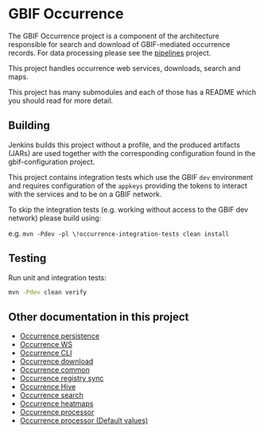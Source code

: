 # GBIF Occurrence

The GBIF Occurrence project is a component of the architecture responsible for search and download of GBIF-mediated occurrence records. For data processing please see the [pipelines](https://github.com/gbif/pipelines) project.

This project handles occurrence web services, downloads, search and maps.

This project has many submodules and each of those has a README which you should read for more detail.

## Building

Jenkins builds this project without a profile, and the produced artifacts (JARs) are used together with the corresponding configuration found in the gbif-configuration project.

This project contains integration tests which use the GBIF `dev` environment and requires configuration of the `appkeys` providing the tokens to interact with the services and to be on a GBIF network.

To skip the integration tests (e.g. working without access to the GBIF dev network) please build using:

e.g. `mvn -Pdev -pl \!occurrence-integration-tests clean install`

## Testing

Run unit and integration tests:

```bash
mvn -Pdev clean verify
```

## Other documentation in this project

* [Occurrence persistence](occurrence-persistence/README.md)
* [Occurrence WS](occurrence-ws/README.md)
* [Occurrence CLI](occurrence-cli/README.md)
* [Occurrence download](occurrence-download/README.md)
* [Occurrence common](occurrence-common/README.md)
* [Occurrence registry sync](occurrence-registry-sync/README.md)
* [Occurrence Hive](occurrence-hive/README.md)
* [Occurrence search](occurrence-search/README.md)
* [Occurrence heatmaps](occurrence-heatmaps/README.md)
* [Occurrence processor](occurrence-processor/README.md)
* [Occurrence processor (Default values)](occurrence-processor/doc/DefaultValues.md)
